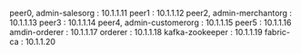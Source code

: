 peer0, admin-salesorg : 10.1.1.11
peer1 : 10.1.1.12
peer2, admin-merchantorg : 10.1.1.13
peer3 : 10.1.1.14
peer4, admin-customerorg : 10.1.1.15
peer5 : 10.1.1.16
amdin-orderer : 10.1.1.17
orderer : 10.1.1.18
kafka-zookeeper : 10.1.1.19
fabric-ca : 10.1.1.20
